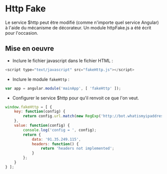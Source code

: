 Http Fake
=========

Le service $http peut être modifié (comme n'importe quel service Angular)
à l'aide du mécanisme de décorateur.
Un module httpFake.js a été écrit pour l'occasion.

Mise en oeuvre
--------------

- Inclure le fichier javascript dans le fichier HTML :
```javascript
<script type="text/javascript" src="fakeHttp.js"></script>
```

- Inclure le module `fakeHttp` :
```javascript
var app = angular.module('mainApp', [ 'fakeHttp' ]); 
```

- Configurer le service $http pour qu'il renvoit ce que l'on veut.

```javascript
window.fakeHttp = [ {
	key: function(config) {
		return config.url.match(new RegExp('http://bot.whatismyipaddress..*/'));
	},
	value: function(config) {
		console.log('config = ', config);
		return {
			data: '91.35.249.115',
			headers: function() {
				return 'headers not implemented';
			}
		};
	}
} ];
```



